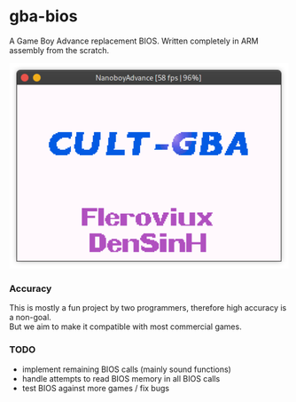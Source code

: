 # gba-bios

A Game Boy Advance replacement BIOS. Written completely in ARM assembly from the scratch.

![Boot Screen](screenshot.png)

### Accuracy

This is mostly a fun project by two programmers, therefore high accuracy is a non-goal.\
But we aim to make it compatible with most commercial games.

### TODO

- implement remaining BIOS calls (mainly sound functions)
- handle attempts to read BIOS memory in all BIOS calls
- test BIOS against more games / fix bugs
